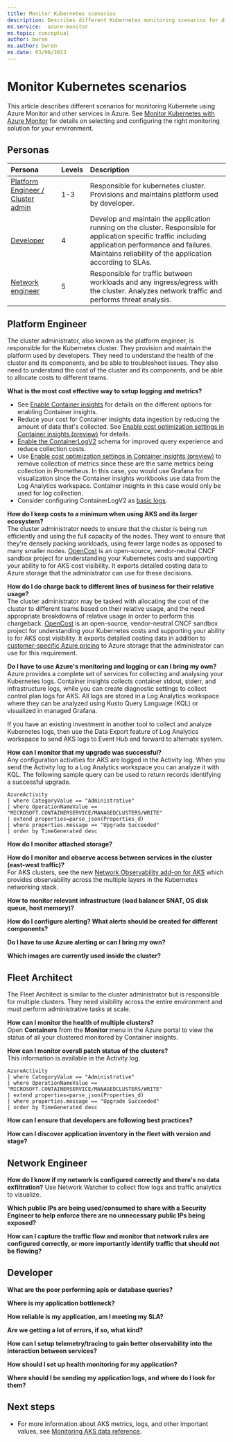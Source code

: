 ```yaml
---
title: Monitor Kubernetes scenarios
description: Describes different Kubernetes monitoring scenarios for different personas.
ms.service:  azure-monitor
ms.topic: conceptual
author: bwren
ms.author: bwren
ms.date: 03/08/2023
---
```


# Monitor Kubernetes scenarios
This article describes different scenarios for monitoring Kubernete using Azure Monitor and other services in Azure. See [Monitor Kubernetes with Azure Monitor](monitor-containers.md) for details on selecting and configuring the right monitoring solution for your environment.


## Personas

| Persona | Levels | Description |
|:---|:---|:---|
| [Platform Engineer / Cluster admin](#platform-engineer) | 1-3 | Responsible for kubernetes cluster. Provisions and maintains platform used by developer. |
| [Developer](#developer) | 4 | Develop and maintain the application running on the cluster. Responsible for application specific traffic including application performance and failures. Maintains reliability of the application according to SLAs. |
| [Network engineer](#network-engineer) | 5 | Responsible for traffic between workloads and any ingress/egress with the cluster. Analyzes network traffic and performs threat analysis. |

## Platform Engineer
The cluster administrator, also known as the platform engineer, is responsible for the Kubernetes cluster. They provision and maintain the platform used by developers. They need to understand the health of the cluster and its components, and be able to troubleshoot issues. They also need to understand the cost of the cluster and its components, and be able to allocate costs to different teams.


**What is the most cost effective way to setup logging and metrics?**

- See [Enable Container insights](../containers/container-insights-onboard.md) for details on the different options for enabling Container insights.
- Reduce your cost for Container insights data ingestion by reducing the amount of data that's collected. See [Enable cost optimization settings in Container insights (preview)](../containers/container-insights-cost-config.md) for details.
- [Enable the ContainerLogV2](container-insights-logging-v2.md) schema for improved query experience and reduce collection costs. 
- Use [Enable cost optimization settings in Container insights (preview)](../containers/container-insights-cost-config.md) to remove collection of metrics since these are the same metrics being collection in Prometheus. In this case, you would use Grafana for visualization since the Container insights workbooks use data from the Log Analytics workspace. Container insights in this case would only be used for log collection.
- Consider configuring ContainerLogV2 as [basic logs](../logs/basic-logs-configure.md).

**How do I keep costs to a minimum when using AKS and its larger ecosystem?**<br>
The cluster administrator needs to ensure that the cluster is being run efficiently and using the full capacity of the nodes. They want to ensure that they're densely packing workloads, using fewer large nodes as opposed to many smaller nodes. [OpenCost](https://www.opencost.io/docs/azure-opencost) is an open-source, vendor-neutral CNCF sandbox project for understanding your Kubernetes costs and supporting your ability to for AKS cost visibility. It exports detailed costing data to Azure storage that the administrator can use for these decisions.


**How do I do charge back to different lines of business for their relative usage?**<br>
The cluster administrator may be tasked with allocating the cost of the cluster to different teams based on their relative usage, and the need appropriate breakdowns of relative usage in order to perform this chargeback. [OpenCost](https://www.opencost.io/docs/azure-opencost) is an open-source, vendor-neutral CNCF sandbox project for understanding your Kubernetes costs and supporting your ability to for AKS cost visibility. It exports detailed costing data in addition to [customer-specific Azure pricing](https://www.opencost.io/docs/azure-prices) to Azure storage that the administrator can use for this requirement.

**Do I have to use Azure's monitoring and logging or can I bring my own?**<br>
Azure provides a complete set of services for collecting and analysing your Kubernetes logs. Container insights collects container stdout, stderr, and infrastructure logs, while you can create diagnostic settings to collect control plan logs for AKS. All logs are stored in a Log Analytics workspace where they can be analyzed using Kusto Query Language (KQL) or visualized in managed Grafana. 

If you have an existing investment in another tool to collect and analyze Kubernetes logs, then use the Data Export feature of Log Analytics workspace to send AKS logs to Event Hub and forward to alternate system. 

**How can I monitor that my upgrade was successful?**<br>
Any configuration activities for AKS are logged in the Activity log. When you send the Activity log to a Log Analytics workspace you can analyze it with KQL. The following sample query can be used to return records identifying a successful upgrade. 

``` kql
AzureActivity
| where CategoryValue == "Administrative"
| where OperationNameValue == "MICROSOFT.CONTAINERSERVICE/MANAGEDCLUSTERS/WRITE"
| extend properties=parse_json(Properties_d) 
| where properties.message == "Upgrade Succeeded"
| order by TimeGenerated desc
```

**How do I monitor attached storage?**

**How do I monitor and observe access between services in the cluster (east-west traffic)?**<br>
For AKS clusters, see the new [Network Observability add-on for AKS](https://techcommunity.microsoft.com/t5/azure-observability-blog/comprehensive-network-observability-for-aks-through-azure/ba-p/3825852) which provides observability across the multiple layers in the Kubernetes networking stack.

**How to monitor relevant infrastructure (load balancer SNAT, OS disk queue, host memory)?**


**How do I configure alerting? What alerts should be created for different components?**

**Do I have to use Azure alerting or can I bring my own?**

**Which images are currently used inside the cluster?**

## Fleet Architect
The Fleet Architect is similar to the cluster administrator but is responsible for multiple clusters. They need visibility across the entire environment and must perform administrative tasks at scale. 

**How can I monitor the health of multiple clusters?**<br>
Open **Containers** from the **Monitor** menu in the Azure portal to view the status of all your clustered monitored by Container insights.

**How can I monitor overall patch status of the clusters?**<br>
This information is available in the Activity log. 

``` kql
AzureActivity
| where CategoryValue == "Administrative"
| where OperationNameValue == "MICROSOFT.CONTAINERSERVICE/MANAGEDCLUSTERS/WRITE"
| extend properties=parse_json(Properties_d) 
| where properties.message == "Upgrade Succeeded"
| order by TimeGenerated desc
```

**How can I ensure that developers are following best practices?**

**How can I discover application inventory in the fleet with version and stage?**


## Network Engineer

**How do I know if my network is configured correctly and there's no data exfiltration?**
Use Network Watcher to collect flow logs and traffic analytics to visualize.

**Which public IPs are being used/consumed to share with a Security Engineer to help enforce there are no unnecessary public IPs being exposed?**

**How can I capture the traffic flow and monitor that network rules are configured correctly, or more importantly identify traffic that should not be flowing?**


## Developer

**What are the poor performing apis or database queries?**

**Where is my application bottleneck?**


**How reliable is my application, am I meeting my SLA?**


**Are we getting a lot of errors, if so, what kind?**


**How can I setup telemetry/tracing to gain better observability into the interaction between services?**


**How should I set up health monitoring for my application?**

**Where should I be sending my application logs, and where do I look for them?**


## Next steps

- For more information about AKS metrics, logs, and other important values, see [Monitoring AKS data reference](../../aks/monitor-aks-reference.md).

